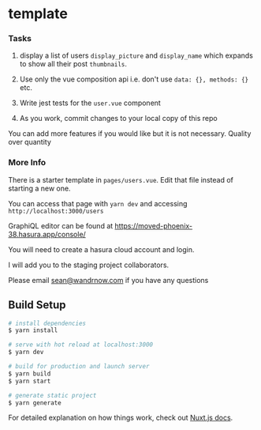 # template

### Tasks
1. display a list of users `display_picture` and `display_name` which expands to show all their post `thumbnails`.

2. Use only the vue composition api i.e. don't use `data: {}, methods: {}` etc.

3. Write jest tests for the `user.vue` component

4. As you work, commit changes to your local copy of this repo

You can add more features if you would like but it is not necessary. Quality over quantity

### More Info
There is a starter template in `pages/users.vue`. Edit that file instead of starting a new one.

You can access that page with `yarn dev` and accessing `http://localhost:3000/users`

GraphiQL editor can be found at https://moved-phoenix-38.hasura.app/console/

You will need to create a hasura cloud account and login.

I will add you to the staging project collaborators.

Please email sean@wandrnow.com if you have any questions

## Build Setup

```bash
# install dependencies
$ yarn install

# serve with hot reload at localhost:3000
$ yarn dev

# build for production and launch server
$ yarn build
$ yarn start

# generate static project
$ yarn generate
```

For detailed explanation on how things work, check out [Nuxt.js docs](https://nuxtjs.org).
